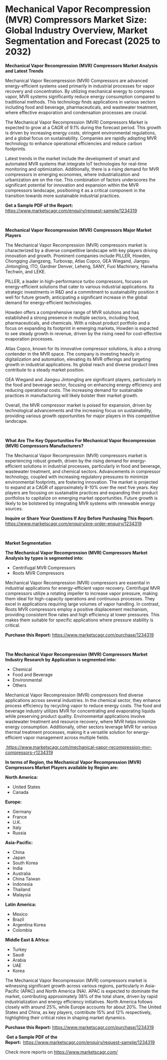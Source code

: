 <p><h1>Mechanical Vapor Recompression (MVR) Compressors Market Size: Global Industry Overview, Market Segmentation and Forecast (2025 to 2032)</h1></p><p><strong>Mechanical Vapor Recompression (MVR) Compressors Market Analysis and Latest Trends</strong></p>
<p><p>Mechanical Vapor Recompression (MVR) Compressors are advanced energy-efficient systems used primarily in industrial processes for vapor recovery and concentration. By utilizing mechanical energy to compress vapor, MVR systems significantly reduce energy consumption compared to traditional methods. This technology finds applications in various sectors including food and beverage, pharmaceuticals, and wastewater treatment, where effective evaporation and condensation processes are crucial.</p><p>The Mechanical Vapor Recompression (MVR) Compressors Market is expected to grow at a CAGR of 9.1% during the forecast period. This growth is driven by increasing energy costs, stringent environmental regulations, and a global focus on sustainability. Companies are rapidly adopting MVR technology to enhance operational efficiencies and reduce carbon footprints. </p><p>Latest trends in the market include the development of smart and automated MVR systems that integrate IoT technologies for real-time monitoring and optimization. Additionally, there is a rising demand for MVR compressors in emerging economies, where industrialization and urbanization are on the rise. This combination of factors underscores the significant potential for innovation and expansion within the MVR compressors landscape, positioning it as a critical component in the transition towards more sustainable industrial practices.</p></p>
<p><strong>Get a Sample PDF of the Report:&nbsp;</strong> <a href="https://www.marketscagr.com/enquiry/request-sample/1234319?utm_campaign=2138&utm_medium=2&utm_source=Github&utm_content=ia&utm_term=27022025&utm_id=mechanical-vapor-recompression-mvr-compressors">https://www.marketscagr.com/enquiry/request-sample/1234319</a></p>
<p>&nbsp;</p>
<p><strong>Mechanical Vapor Recompression (MVR) Compressors Major Market Players</strong></p>
<p><p>The Mechanical Vapor Recompression (MVR) compressors market is characterized by a diverse competitive landscape with key players driving innovation and growth. Prominent companies include PILLER, Howden, Chongqing Jiangzeng, Turbovap, Atlas Copco, GEA Wiegand, Jiangsu Jintongling, ITO, Gardner Denver, Leheng, SANY, Fuxi Machinery, Hanwha Techwin, and LEKE.</p><p>PILLER, a leader in high-performance turbo compressors, focuses on energy-efficient solutions that cater to various industrial applications. Its strategic investments in R&D and a commitment to sustainability position it well for future growth, anticipating a significant increase in the global demand for energy-efficient technologies.</p><p>Howden offers a comprehensive range of MVR solutions and has established a strong presence in multiple sectors, including food, pharmaceuticals, and chemicals. With a robust product portfolio and a focus on expanding its footprint in emerging markets, Howden is expected to see steady growth in revenue, driven by the rising need for cost-effective evaporation processes.</p><p>Atlas Copco, known for its innovative compressor solutions, is also a strong contender in the MVR space. The company is investing heavily in digitalization and automation, elevating its MVR offerings and targeting growth in industrial applications. Its global reach and diverse product lines contribute to a steady market position.</p><p>GEA Wiegand and Jiangsu Jintongling are significant players, particularly in the food and beverage sector, focusing on enhancing energy efficiency and reducing operational costs. The increasing demand for sustainable practices in manufacturing will likely bolster their market growth.</p><p>Overall, the MVR compressor market is poised for expansion, driven by technological advancements and the increasing focus on sustainability, providing various growth opportunities for major players in this competitive landscape.</p></p>
<p>&nbsp;</p>
<p><strong>What Are The Key Opportunities For Mechanical Vapor Recompression (MVR) Compressors Manufacturers?</strong></p>
<p><p>The Mechanical Vapor Recompression (MVR) compressors market is experiencing robust growth, driven by the rising demand for energy-efficient solutions in industrial processes, particularly in food and beverage, wastewater treatment, and chemical sectors. Advancements in compressor technology, coupled with increasing regulatory pressures to minimize environmental footprints, are fostering innovation. The market is projected to expand at a CAGR of approximately 8-10% over the next five years. Key players are focusing on sustainable practices and expanding their product portfolios to capitalize on emerging market opportunities. Future growth is likely to be bolstered by integrating MVR systems with renewable energy sources.</p></p>
<p><strong>Inquire or Share Your Questions If Any Before Purchasing This Report:</strong> <a href="https://www.marketscagr.com/enquiry/pre-order-enquiry/1234319?utm_campaign=2138&utm_medium=2&utm_source=Github&utm_content=ia&utm_term=27022025&utm_id=mechanical-vapor-recompression-mvr-compressors">https://www.marketscagr.com/enquiry/pre-order-enquiry/1234319</a></p>
<p>&nbsp;</p>
<p><strong>Market Segmentation</strong></p>
<p><strong>The Mechanical Vapor Recompression (MVR) Compressors Market Analysis by types is segmented into:</strong></p>
<p><ul><li>Centrifugal MVR Compressors</li><li>Roots MVR Compressors</li></ul></p>
<p><p>Mechanical Vapor Recompression (MVR) compressors are essential in industrial applications for energy-efficient vapor recovery. Centrifugal MVR compressors utilize a rotating impeller to increase vapor pressure, making them ideal for high-capacity operations and continuous processes. They excel in applications requiring large volumes of vapor handling. In contrast, Roots MVR compressors employ a positive displacement mechanism, providing consistent flow rates and high efficiency at lower pressures. This makes them suitable for specific applications where pressure stability is critical.</p></p>
<p><strong>Purchase this Report:&nbsp;</strong><a href="https://www.marketscagr.com/purchase/1234319?utm_campaign=2138&utm_medium=2&utm_source=Github&utm_content=ia&utm_term=27022025&utm_id=mechanical-vapor-recompression-mvr-compressors">https://www.marketscagr.com/purchase/1234319</a></p>
<p>&nbsp;</p>
<p><strong>The Mechanical Vapor Recompression (MVR) Compressors Market Industry Research by Application is segmented into:</strong></p>
<p><ul><li>Chemical</li><li>Food and Beverage</li><li>Environmental</li><li>Others</li></ul></p>
<p><p>Mechanical Vapor Recompression (MVR) compressors find diverse applications across several industries. In the chemical sector, they enhance process efficiency by recycling vapor to reduce energy costs. The food and beverage industry utilizes MVR for concentrating and evaporating liquids while preserving product quality. Environmental applications involve wastewater treatment and resource recovery, where MVR helps minimize energy consumption. Additionally, other sectors leverage MVR for various thermal treatment processes, making it a versatile solution for energy-efficient vapor management across multiple fields.</p></p>
<p><a href="https://www.marketscagr.com/mechanical-vapor-recompression-mvr-compressors-r1234319?utm_campaign=2138&utm_medium=2&utm_source=Github&utm_content=ia&utm_term=27022025&utm_id=mechanical-vapor-recompression-mvr-compressors">&nbsp;https://www.marketscagr.com/mechanical-vapor-recompression-mvr-compressors-r1234319</a></p>
<p><strong>In terms of Region, the Mechanical Vapor Recompression (MVR) Compressors Market Players available by Region are:</strong></p>
<p>
    <p> <strong> North America: </strong>
        <ul>
            <li>United States</li>
            <li>Canada</li>
        </ul>
        </p> 
    <p> <strong> Europe: </strong>
        <ul>
            <li>Germany</li>
            <li>France</li>
            <li>U.K.</li>
            <li>Italy</li>
            <li>Russia</li>
        </ul>
        </p> 
    <p> <strong> Asia-Pacific: </strong>
        <ul>
            <li>China</li>
            <li>Japan</li>
            <li>South Korea</li>
            <li>India</li>
            <li>Australia</li>
            <li>China Taiwan</li>
            <li>Indonesia</li>
            <li>Thailand</li>
            <li>Malaysia</li>
        </ul>
        </p> 
    <p> <strong> Latin America: </strong>
        <ul>
            <li>Mexico</li>
            <li>Brazil</li>
            <li>Argentina Korea</li>
            <li>Colombia</li>
        </ul>
        </p> 
    <p> <strong> Middle East & Africa: </strong>
        <ul>
            <li>Turkey</li>
            <li>Saudi</li>
            <li>Arabia</li>
            <li>UAE</li>
            <li>Korea</li>
        </ul>
    </p>
    </p>
<p><p>The Mechanical Vapor Recompression (MVR) compressors market is witnessing significant growth across various regions, particularly in Asia-Pacific (APAC) and North America (NA). APAC is expected to dominate the market, contributing approximately 38% of the total share, driven by rapid industrialization and energy efficiency initiatives. North America follows closely with around 25%, while Europe accounts for about 20%. The United States and China, as key players, contribute 15% and 12% respectively, highlighting their critical roles in shaping market dynamics.</p></p>
<p><strong>Purchase this Report: </strong><a href="https://www.marketscagr.com/purchase/1234319?utm_campaign=2138&utm_medium=2&utm_source=Github&utm_content=ia&utm_term=27022025&utm_id=mechanical-vapor-recompression-mvr-compressors">https://www.marketscagr.com/purchase/1234319</a></p>
<p>&nbsp;<strong>Get a Sample PDF of the Report:&nbsp;&nbsp;</strong><a href="https://www.marketscagr.com/enquiry/request-sample/1234319?utm_campaign=2138&utm_medium=2&utm_source=Github&utm_content=ia&utm_term=27022025&utm_id=mechanical-vapor-recompression-mvr-compressors">https://www.marketscagr.com/enquiry/request-sample/1234319</a></p>
<p><strong></strong></p>
<p>Check more reports on <a href="https://www.marketscagr.com/?utm_campaign=2138&utm_medium=2&utm_source=Github&utm_content=ia&utm_term=27022025&utm_id=mechanical-vapor-recompression-mvr-compressors">https://www.marketscagr.com/</a></p>